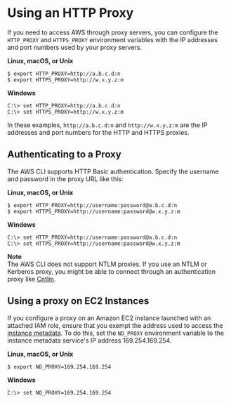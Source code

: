 # Using an HTTP Proxy<a name="cli-configure-proxy"></a>

 If you need to access AWS through proxy servers, you can configure the `HTTP_PROXY` and `HTTPS_PROXY` environment variables with the IP addresses and port numbers used by your proxy servers\. 

**Linux, macOS, or Unix**

```
$ export HTTP_PROXY=http://a.b.c.d:n
$ export HTTPS_PROXY=http://w.x.y.z:m
```

**Windows**

```
C:\> set HTTP_PROXY=http://a.b.c.d:n
C:\> set HTTPS_PROXY=http://w.x.y.z:m
```

 In these examples, `http://a.b.c.d:n` and `http://w.x.y.z:m` are the IP addresses and port numbers for the HTTP and HTTPS proxies\. 

## Authenticating to a Proxy<a name="cli-configure-proxy-auth"></a>

The AWS CLI supports HTTP Basic authentication\. Specify the username and password in the proxy URL like this: 

**Linux, macOS, or Unix**

```
$ export HTTP_PROXY=http://username:password@a.b.c.d:n
$ export HTTPS_PROXY=http://username:password@w.x.y.z:m
```

**Windows**

```
C:\> set HTTP_PROXY=http://username:password@a.b.c.d:n
C:\> set HTTPS_PROXY=http://username:password@w.x.y.z:m
```

**Note**  
The AWS CLI does not support NTLM proxies\. If you use an NTLM or Kerberos proxy, you might be able to connect through an authentication proxy like [Cntlm](http://cntlm.sourceforge.net)\.

## Using a proxy on EC2 Instances<a name="cli-configure-proxy-ec2"></a>

If you configure a proxy on an Amazon EC2 instance launched with an attached IAM role, ensure that you exempt the address used to access the [instance metadata](https://docs.aws.amazon.com/AWSEC2/latest/UserGuide/ec2-instance-metadata.html)\. To do this, set the `NO_PROXY` environment variable to the instance metadata service's IP address 169\.254\.169\.254\. 

**Linux, macOS, or Unix**

```
$ export NO_PROXY=169.254.169.254
```

**Windows**

```
C:\> set NO_PROXY=169.254.169.254
```